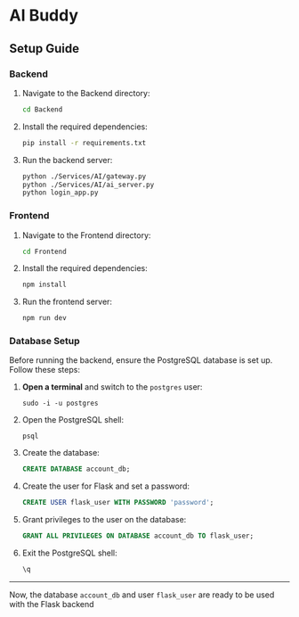 # AI Buddy

## Setup Guide

### Backend

1. Navigate to the Backend directory:

   ```sh
   cd Backend
   ```

2. Install the required dependencies:

   ```sh
   pip install -r requirements.txt
   ```

3. Run the backend server:
   ```sh
   python ./Services/AI/gateway.py
   python ./Services/AI/ai_server.py
   python login_app.py
   ```

### Frontend

1. Navigate to the Frontend directory:

   ```sh
   cd Frontend
   ```

2. Install the required dependencies:

   ```sh
   npm install
   ```

3. Run the frontend server:
   ```sh
   npm run dev
   ```

### Database Setup

Before running the backend, ensure the PostgreSQL database is set up. Follow these steps:

1. **Open a terminal** and switch to the `postgres` user:
   ```
   sudo -i -u postgres
   ```

2. Open the PostgreSQL shell:
   ```
   psql
   ```

3. Create the database:
   ```sql
   CREATE DATABASE account_db;
   ```

4. Create the user for Flask and set a password:
   ```sql
   CREATE USER flask_user WITH PASSWORD 'password';
   ```

5. Grant privileges to the user on the database:
   ```sql
   GRANT ALL PRIVILEGES ON DATABASE account_db TO flask_user;
   ```

6. Exit the PostgreSQL shell:
   ``` sql
   \q
   ```

---

Now, the database `account_db` and user `flask_user` are ready to be used with the Flask backend
